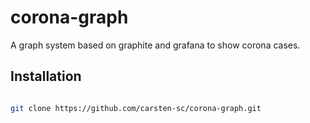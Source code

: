 # corona-graph

A graph system based on graphite and grafana to show corona cases.

## Installation

``` bash

git clone https://github.com/carsten-sc/corona-graph.git

```
